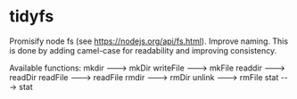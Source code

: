 # tidyfs
Promisify node fs (see https://nodejs.org/api/fs.html).
Improve naming. This is done by adding camel-case for readability and improving consistency.

Available functions:
mkdir ---> mkDir
writeFile ---> mkFile
readdir ---> readDir
readFile ---> readFile
rmdir ---> rmDir
unlink ---> rmFile
stat ---> stat